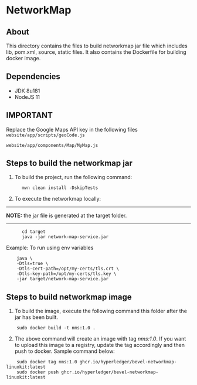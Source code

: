 [//]: # (##############################################################################################)
[//]: # (Copyright Accenture. All Rights Reserved.)
[//]: # (SPDX-License-Identifier: Apache-2.0)
[//]: # (##############################################################################################)

# NetworkMap #

## About ##
This directory contains the files to build networkmap jar file which includes
lib, pom.xml, source, static files. It also contains the Dockerfile for building docker image.
## Dependencies ##
* JDK 8u181
* NodeJS 11

## IMPORTANT ##
Replace the Google Maps API key in the following files
`website/app/scripts/geoCode.js`

`website/app/components/Map/MyMap.js`
	
## Steps to build the networkmap jar ##

1. To build the project, run the following command:
```	
      mvn clean install -DskipTests
```
2. To execute the networkmap locally:
---
**NOTE:**  the jar file is generated at the target folder.

---
```
      cd target
	  java -jar network-map-service.jar
```
Example: To run using env variables
```
	java \
	-Dtls=true \
	-Dtls-cert-path=/opt/my-certs/tls.crt \
	-Dtls-key-path=/opt/my-certs/tls.key \
	-jar target/network-map-service.jar
```
## Steps to build networkmap image ##

1. To build the image, execute the following command this folder after the jar has been built. 
```
	sudo docker build -t nms:1.0 .

```
2. The above command will create an image with tag *nms:1.0*. If you want to upload this image to a registry, update the tag accordingly and then push to docker. Sample command below:
```
	sudo docker tag nms:1.0 ghcr.io/hyperledger/bevel-networkmap-linuxkit:latest
	sudo docker push ghcr.io/hyperledger/bevel-networkmap-linuxkit:latest 
```
